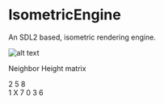 # IsometricEngine

An SDL2 based, isometric rendering engine.



![alt text](https://raw.githubusercontent.com/JimmySnails/IsometricEngine/master/images/Screenshot1.png)


Neighbor Height matrix


2 5 8  
1 X 7
0 3 6